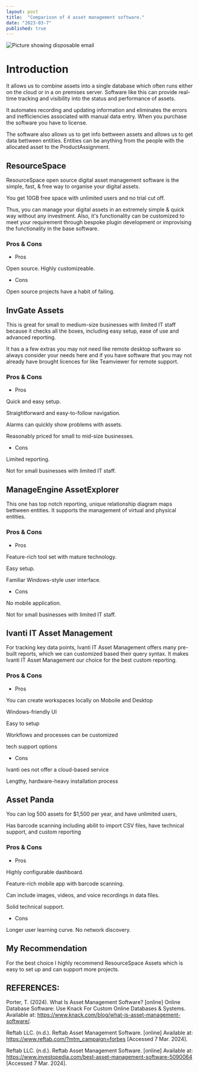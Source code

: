 ```yaml
---
layout: post
title:  "Comparison of 4 asset management software."
date: "2023-03-7"
published: true
---
```


<img src="../images/rodeo-project-management-software-iqLVxrHp46k-unsplash.jpg" class="image fit" alt="Picture showing disposable email"/>

# Introduction

It allows us to combine assets into a single database which often runs either on the cloud or in a on premises server. Software like this can provide real-time tracking and visibility into the status and performance of assets.

It automates recording and updating information and eliminates the errors and inefficiencies associated with manual data entry. When you purchase the software you have to license.   

The software also allows us to get info bettween assets and allows us to get data bettween entities. Entities can be anything from the people with the allocated asset to the ProductAssignment.

## ResourceSpace

ResourceSpace open source digital asset management software is the simple, fast, & free way to organise your digital assets. 

You get 10GB free space with unlimited users and no trial cut off. 

Thus, you can manage your digital assets in an extremely simple & quick way without any investment. Also, it's functionality can be customized to meet your requirement through bespoke plugin development or improvising the functionality in the base software.

### Pros & Cons

- Pros

Open source. Highly customizeable.

- Cons

Open source projects have a habit of failing.

## InvGate Assets

This is great for small to medium-size businesses with limited IT staff because it checks all the boxes, including easy setup, ease of use and advanced reporting. 

It has a a few extras you may not need like remote desktop software so always consider your needs here and if you have software that you may not already have brought licences for like Teamviewer for remote support.

### Pros & Cons

- Pros

Quick and easy setup.

Straightforward and easy-to-follow navigation.

Alarms can quickly show problems with assets.

Reasonably priced for small to mid-size businesses.

- Cons

Limited reporting.

Not for small businesses with limited IT staff.

## ManageEngine AssetExplorer

This one has top notch reporting, unique relationship diagram maps bettween entities. It supports the management of virtual and physical entities. 

### Pros & Cons

- Pros
  
Feature-rich tool set with mature technology.

Easy setup.

Familiar Windows-style user interface.

- Cons

No mobile application.

Not for small businesses with limited IT staff.

## Ivanti IT Asset Management

For tracking key data points, Ivanti IT Asset Management offers many pre-built reports, which we can customized based their query syntax. It makes Ivanti IT Asset Management our choice for the best custom reporting.

### Pros & Cons


- Pros

You can create workspaces locally on Moboile and Desktop

Windows-friendly UI

Easy to setup

Workflows and processes can be customized

tech support options

- Cons

Ivanti oes not offer a cloud-based service

Lengthy, hardware-heavy installation process

## Asset Panda

You can log 500 assets for $1,500 per year, and have unlimited users, 

Has barcode scanning including abilit to import CSV files, have technical support, and custom reporting

### Pros & Cons

- Pros

Highly configurable dashboard.

Feature-rich mobile app with barcode scanning.

Can include images, videos, and voice recordings in data files.

Solid technical support.

- Cons

Longer user learning curve. No network discovery.


## My Recommendation

For the best choice I highly recommend ResourceSpace Assets which is easy to set up and can support more projects.

## REFERENCES:

Porter, T. (2024). What Is Asset Management Software? [online] Online Database Software: Use Knack For Custom Online Databases & Systems. Available at: https://www.knack.com/blog/what-is-asset-management-software/.

Reftab LLC. (n.d.). Reftab Asset Management Software. [online] Available at: https://www.reftab.com/?mtm_campaign=forbes [Accessed 7 Mar. 2024].

Reftab LLC. (n.d.). Reftab Asset Management Software. [online] Available at: https://www.investopedia.com/best-asset-management-software-5090064 [Accessed 7 Mar. 2024].